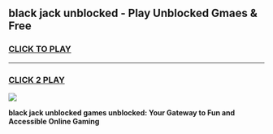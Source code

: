 
## black jack unblocked - Play Unblocked Gmaes & Free
<h3>
<a href="https://news.freeplayer.one?title=black_jack_unblocked&ref=16F">CLICK TO PLAY</a></h3>
<hr>

<h3>
<a href="https://news.freeplayer.one?title=black_jack_unblocked&ref=16F">CLICK 2 PLAY</a>
  
</h3>

<a href="https://news.freeplayer.one?title=black_jack_unblocked&ref=16F/"><img src="https://clearcache.store/games.png"></a>


**black jack unblocked games unblocked: Your Gateway to Fun and Accessible Online Gaming**
